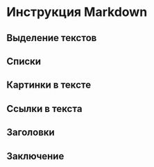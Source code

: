 # Инструкция Markdown
## Выделение текстов
## Списки
## Картинки в тексте

## Ссылки в текста


## Заголовки


## Заключение